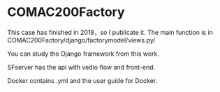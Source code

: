 # COMAC200Factory
This case has finished in 2018，so I publicate it. 
The main function is in COMAC200Factory/django/factorymodel/views.py/


You can study the Django framework from this work.


SFserver has the api with vedio flow and front-end. 


Docker contains .yml and the user guide for Docker. 

